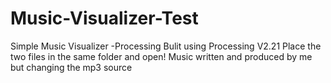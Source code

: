 # Music-Visualizer-Test
 Simple Music Visualizer -Processing
Bulit using Processing V2.21
Place the two files in the same folder and open!
Music written and produced by me but changing the mp3 source
